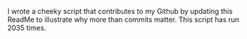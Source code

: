I wrote a cheeky script that contributes to my Github by updating this ReadMe to illustrate why more than commits matter. This script has run 2035 times.